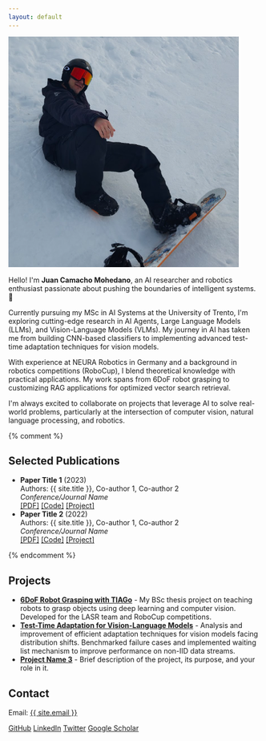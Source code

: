 ```yaml
---
layout: default
---
```


<section class="bio">
    <img src="assets/images/profile_pic.png" alt="{{ site.title }}">
    <p>
        Hello! I'm <strong>Juan Camacho Mohedano</strong>, an AI researcher and robotics enthusiast passionate about pushing the boundaries of intelligent systems. 🚀
    </p>
    <p>
        Currently pursuing my MSc in AI Systems at the University of Trento, I'm exploring cutting-edge research in AI Agents, Large Language Models (LLMs), and Vision-Language Models (VLMs). My journey in AI has taken me from building CNN-based classifiers to implementing advanced test-time adaptation techniques for vision models.
    </p>
    <p>
        With experience at NEURA Robotics in Germany and a background in robotics competitions (RoboCup), I blend theoretical knowledge with practical applications. My work spans from 6DoF robot grasping to customizing RAG applications for optimized vector search retrieval.
    </p>
    <p>
        I'm always excited to collaborate on projects that leverage AI to solve real-world problems, particularly at the intersection of computer vision, natural language processing, and robotics.
    </p>
</section>

{% comment %}
<section id="publications">
    <h2>Selected Publications</h2>
    <ul>
        <li>
            <strong>Paper Title 1</strong> (2023)<br>
            Authors: {{ site.title }}, Co-author 1, Co-author 2<br>
            <em>Conference/Journal Name</em><br>
            <a href="#">[PDF]</a> <a href="#">[Code]</a> <a href="#">[Project]</a>
        </li>
        <li>
            <strong>Paper Title 2</strong> (2022)<br>
            Authors: {{ site.title }}, Co-author 1, Co-author 2<br>
            <em>Conference/Journal Name</em><br>
            <a href="#">[PDF]</a> <a href="#">[Code]</a> <a href="#">[Project]</a>
        </li>
    </ul>
</section>
{% endcomment %}

<section id="projects">
    <h2>Projects</h2>
    <ul class="project-list">
        <li>
            <strong><a href="/blog/2022/05/01/bsc-thesis-robot-grasping/">6DoF Robot Grasping with TIAGo</a></strong> - My BSc thesis project on teaching robots to grasp objects using deep learning and computer vision. Developed for the LASR team and RoboCup competitions.
        </li>
        <li>
            <strong><a href="https://github.com/jucamohedano/my_TDA" target="_blank">Test-Time Adaptation for Vision-Language Models</a></strong> - Analysis and improvement of efficient adaptation techniques for vision models facing distribution shifts. Benchmarked failure cases and implemented waiting list mechanism to improve performance on non-IID data streams.
        </li>
        <li>
            <strong><a href="#">Project Name 3</a></strong> - Brief description of the project, its purpose, and your role in it.
        </li>
    </ul>
</section>

<section id="contact">
    <h2>Contact</h2>
    <p>Email: <a href="mailto:{{ site.email }}">{{ site.email }}</a></p>
    <div class="social-links">
        <a href="https://github.com/{{ site.github_username }}" target="_blank"><i class="fab fa-github"></i>GitHub</a>
        <a href="https://linkedin.com/in/{{ site.linkedin_username }}" target="_blank"><i class="fab fa-linkedin"></i>LinkedIn</a>
        <a href="https://twitter.com/{{ site.twitter_username }}" target="_blank"><i class="fab fa-twitter"></i>Twitter</a>
        <a href="https://scholar.google.com/citations?user={{ site.google_scholar }}" target="_blank"><i class="fas fa-graduation-cap"></i>Google Scholar</a>
    </div>
</section> 